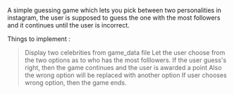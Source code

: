 A simple guessing game which lets you pick between two personalities in instagram, the user is supposed to guess the one with the most followers and it continues until the user is incorrect.

Things to implement : 

> Display two celebrities from game_data file
> Let the user choose from the two options as to who has the most folllowers.
> If the user guess's right, then the game continues and the user is awarded a point
> Also the wrong option will be replaced with another option
> If user chooses wrong option, then the game ends.